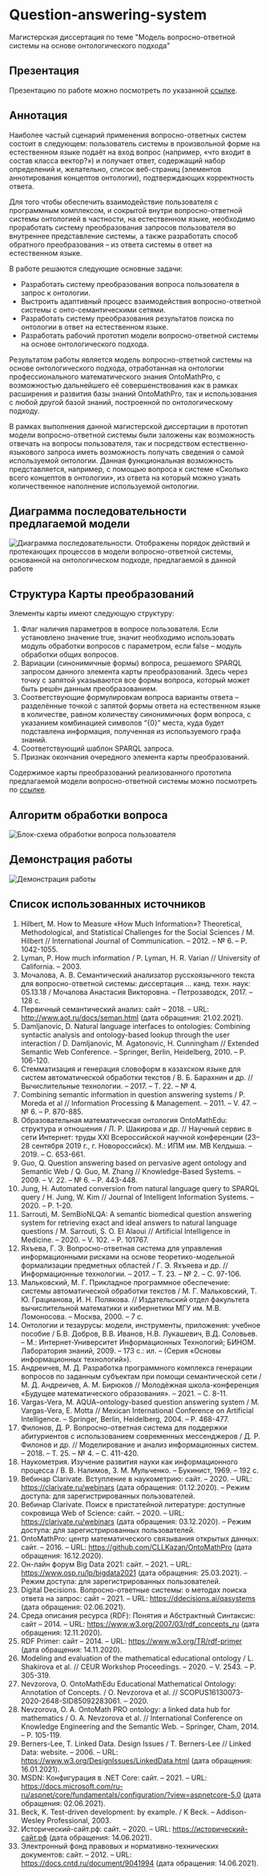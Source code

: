 # Question-answering-system
Магистерская диссертация по теме "Модель вопросно-ответной системы на основе онтологического подхода"

## Презентация

Презентацию по работе можно посмотреть по указанной [ссылке](https://docs.google.com/presentation/d/10qCUv00ux4OeErD4ueIoWxkF4bWxmHGqX6saYML-UMI/edit?usp=sharing).

## Аннотация
Наиболее частый сценарий применения вопросно-ответных систем состоит в следующем: пользователь системы в произвольной форме на естественном языке подаёт на вход вопрос (например, «что входит в состав класса вектор?») и получает ответ, содержащий набор определений и, желательно, список веб-страниц (элементов аннотирования концептов онтологии), подтверждающих корректность ответа.

Для того чтобы обеспечить взаимодействие пользователя с программным комплексом, и сокрытой внутри вопросно-ответной системы онтологией в частности, на естественном языке, необходимо проработать систему преобразования запросов пользователя во внутреннее представление системы, а также разработать способ обратного преобразования – из ответа системы в ответ на естественном языке.

В работе решаются следующие основные задачи:
- Разработать систему преобразования вопроса пользователя в запрос к онтологии.
- Выстроить адаптивный процесс взаимодействия вопросно-ответной системы с онто-семантическими сетями.
- Разработать систему преобразования результатов поиска по онтологии в ответ на естественном языке.
- Разработать рабочий прототип модели вопросно-ответной системы на основе онтологического подхода.

Результатом работы является модель вопросно-ответной системы на основе онтологического подхода, отработанная на онтологии профессионального математического знания OntoMathPro, с возможностью дальнейшего её совершенствования как в рамках расширения и развития базы знаний OntoMathPro, так и использования с любой другой базой знаний, построенной по онтологическому подходу.

В рамках выполнения данной магистерской диссертации в прототип модели вопросно-ответной системы были заложены как возможность отвечать на вопросы пользователя, так и посредством естественно-языкового запроса иметь возможность получать сведения о самой используемой онтологии. Данная функциональная возможность представляется, например, с помощью вопроса к системе «Сколько всего концептов в онтологии», из ответа на который можно узнать количественное наполнение используемой онтологии.

## Диаграмма последовательности предлагаемой модели

![Диаграмма последовательности. Отображены порядок действий и протекающих процессов в модели вопросно-ответной системы, основанной на онтологическом подходе, предлагаемой в данной работе](https://github.com/EgoPingvina/Question-answering-system/blob/master/Documents/Images/global%20sequence%20diagram.png?raw=true)

## Структура Карты преобразований

Элементы карты имеют следующую структуру:
1. Флаг наличия параметров в вопросе пользователя. Если установлено значение true, значит необходимо использовать модуль обработки вопросов с параметром, если false – модуль обработки общих вопросов.
2. Вариации (синонимичные формы) вопроса, решаемого SPARQL запросом данного элемента карты преобразований. Здесь через точку с запятой указываются все формы вопроса, который может быть решён данным преобразованием.
3. Соответствующие формулировкам вопроса варианты ответа – разделённые точкой с запятой формы ответа на естественном языке в количестве, равном количеству синонимичных форм вопроса, с указанием комбинацией символов “{0}” места, куда будет подставлена информация, полученная из используемого графа знаний.
4. Соответствующий шаблон SPARQL запроса.
5. Признак окончания очередного элемента карты преобразований.

Содержимое карты преобразований реализованного прототипа предлагаемой модели вопросно-ответной системы можно посмотреть по [ссылке](https://github.com/EgoPingvina/Question-answering-system/blob/master/OntoMath-QAS/Data/ReadableMap.txt).

## Алгоритм обработки вопроса

![Блок-схема обработки вопроса пользователя](https://github.com/EgoPingvina/Question-answering-system/blob/master/Documents/Images/question%20processing%20algorithm.png?raw=true)

## Демонстрация работы

![Демонстрация работы](https://github.com/EgoPingvina/Question-answering-system/blob/master/Documents/Images/%D0%94%D0%B5%D0%BC%D0%BE%D0%BD%D1%81%D1%82%D1%80%D0%B0%D1%86%D0%B8%D1%8F%20%D0%B7%D0%B0%D0%BF%D1%80%D0%BE%D1%81%D0%BE%D0%B2.gif?raw=true)

## Список использованных источников

1.	Hilbert, M. How to Measure «How Much Information»? Theoretical, Methodological, and Statistical Challenges for the Social Sciences / M. Hilbert // International Journal of Communication. – 2012. – № 6. – P. 1042-1055.
2.	 Lyman, P. How much information / P. Lyman, H. R. Varian // University of California. – 2003.
3.	Мочалова, А. В. Семантический анализатор русскоязычного текста для вопросно-ответной системы: диссертация … канд. техн. наук: 05.13.18 / Мочалова Анастасия Викторовна. – Петрозаводск, 2017. – 128 c.
4.	Первичный семантический анализ: сайт – 2018. – URL: http://www.aot.ru/docs/seman.html (дата обращения: 21.02.2021).
5.	Damljanovic, D. Natural language interfaces to ontologies: Combining syntactic analysis and ontology-based lookup through the user interaction / D. Damljanovic, M. Agatonovic, H. Cunningham // Extended Semantic Web Conference. – Springer, Berlin, Heidelberg, 2010. – P. 106-120.
6.	Стемматизация и генерация словоформ в казахском языке для систем автоматической обработки текстов / В. Б. Барахнин и др. // Вычислительные технологии. – 2017. – Т. 22. – № 4.
7.	Combining semantic information in question answering systems / P. Moreda et al // Information Processing & Management. – 2011. – V. 47. – № 6. – P. 870-885.
8.	Образовательная математическая онтология OntoMathEdu: структура и отношения / Л. Р. Шакирова и др. // Научный сервис в сети Интернет: труды XXI Всероссийской научной конференции (23–28 сентября 2019 г., г. Новороссийск). М.: ИПМ им. МВ Келдыша. – 2019. – С. 653-661.
9.	Guo, Q. Question answering based on pervasive agent ontology and Semantic Web / Q. Guo, M. Zhang // Knowledge-Based Systems. – 2009. – V. 22. – № 6. – P. 443-448.
10.	Jung, H. Automated conversion from natural language query to SPARQL query / H. Jung, W. Kim // Journal of Intelligent Information Systems. – 2020. – P. 1-20.
11.	Sarrouti, M. SemBioNLQA: A semantic biomedical question answering system for retrieving exact and ideal answers to natural language questions / M. Sarrouti, S. O. El Alaoui // Artificial Intelligence in Medicine. – 2020. – V. 102. – P. 101767.
12.	Яхъева, Г. Э. Вопросно-ответная система для управления информационными рисками на основе теоретико-модельной формализации предметных областей / Г. Э. Яхъяева и др. // Информационные технологии. – 2017. – Т. 23. – № 2. – С. 97-106.
13.	Мальковский, М. Г. Прикладное программное обеспечение: системы автоматической обработки текстов / М. Г. Мальковский, Т. Ю. Грацианова, И. Н. Полякова. // Издательский отдел факультета вычислительной математики и кибернетики МГУ им. М.В. Ломоносова. – Москва, 2000. – 7 с.
14.	Онтологии и тезаурусы: модели, инструменты, приложения: учебное пособие / Б.В. Добров, В.В. Иванов, Н.В. Лукашевич, В.Д. Соловьев. – М.: Интернет-Университет Информационных Технологий; БИНОМ. Лаборатория знаний, 2009. – 173 с.: ил. – (Серия «Основы информационных технологий»).
15.	Андреичев, М. Д. Разработка программного комплекса генерации вопросов по заданным субъектам при помощи семантической сети / М. Д. Андреичев, А. М. Бирюков // Молодёжная школа-конференция «Будущее математического образования». – 2021. – С. 8-11.
16.	Vargas-Vera, M. AQUA–ontology-based question answering system / M. Vargas-Vera, E. Motta // Mexican International Conference on Artificial Intelligence. – Springer, Berlin, Heidelberg, 2004. – P. 468-477.
17.	Филонов, Д. Р. Вопросно-ответная система для поддержки абитуриентов с использованием современных мессенджеров / Д. Р. Филонов и др. // Моделирование и анализ информационных систем. – 2018. – Т. 25. – № 4. – С. 411-420.
18.	Наукометрия. Изучение развития науки как информационного процесса / В. В. Налимов, З. М. Мульченко. – Букинист, 1969. – 192 с.
19.	Вебинар Clarivate. Вступление в наукометрию: сайт. – 2020. – URL: https://clarivate.ru/webinars (дата обращения: 01.12.2020). – Режим доступа: для зарегистрированных пользователей.
20.	Вебинар Clarivate. Поиск в пристатейной литературе: доступные сокровища Web of Science: сайт. – 2020. – URL: https://clarivate.ru/webinars (дата обращения: 03.12.2020). – Режим доступа: для зарегистрированных пользователей.
21.	OntoMathPro: центр математического связывания открытых данных: сайт. – 2016. – URL: https://github.com/CLLKazan/OntoMathPro (дата обращения: 16.12.2020).
22.	Он-лайн форум Big Data 2021: сайт. – 2021. – URL: https://www.osp.ru/lp/bigdata2021 (дата обращения: 25.03.2021). – Режим доступа: для зарегистрированных пользователей.
23.	Digital Decisions. Вопросно-ответные системы: о методах поиска ответа на запрос: сайт – 2021. – URL: https://ddecisions.ai/qasystems (дата обращения: 02.06.2021).
24.	Среда описания ресурса (RDF): Понятия и Абстрактный Синтаксис: сайт – 2014. – URL: https://www.w3.org/2007/03/rdf_concepts_ru (дата обращения: 12.11.2020).
25.	RDF Primer: сайт – 2014. – URL: https://www.w3.org/TR/rdf-primer (дата обращения: 14.11.2020).
26.	Modeling and evaluation of the mathematical educational ontology / L. Shakirova et al. // CEUR Workshop Proceedings. – 2020. – V. 2543. – P. 305-319.
27.	Nevzorova, O. OntoMathEdu Educational Mathematical Ontology: Annotation of Concepts. / O. Nevzorova et al. // SCOPUS16130073-2020-2648-SID85092283061. – 2020.
28.	Nevzorova, O. A. OntoMath PRO ontology: a linked data hub for mathematics / O. A. Nevzorova et al. // International Conference on Knowledge Engineering and the Semantic Web. – Springer, Cham, 2014. – P. 105-119.
29.	Berners-Lee, T. Linked Data. Design Issues / T. Berners-Lee // Linked Data: website. – 2006. – URL: https://www.w3.org/DesignIssues/LinkedData.html (дата обращения: 16.01.2021).
30.	MSDN: Конфигурация в .NET Core: сайт. – 2021. – URL: https://docs.microsoft.com/ru-ru/aspnet/core/fundamentals/configuration/?view=aspnetcore-5.0 (дата обращения: 02.06.2021).
31.	Beck, K. Test-driven development: by example. / K Beck. – Addison-Wesley Professional, 2003.
32.	Исторический-сайт.рф: сайт. – 2020. – URL: https://исторический-сайт.рф (дата обращения: 14.06.2021). 
33.	Электронный фонд правовых и нормативно-технических документов: сайт. – 2012. – URL: https://docs.cntd.ru/document/9041994 (дата обращения: 14.06.2021).
